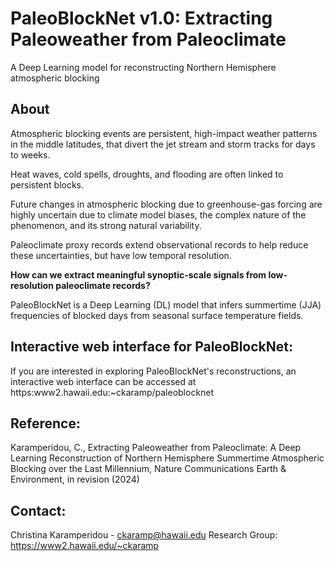 # PaleoBlockNet v1.0: Extracting Paleoweather from Paleoclimate 

A Deep Learning model for reconstructing Northern Hemisphere atmospheric blocking

## About 
Atmospheric blocking events are persistent, high-impact weather patterns in the middle latitudes, that divert the jet stream and storm tracks for days to weeks.

Heat waves, cold spells, droughts, and flooding are often linked to persistent blocks.

Future changes in atmospheric blocking due to greenhouse-gas forcing are highly uncertain due to climate model biases, the complex nature of the phenomenon, and its strong natural variability.

Paleoclimate proxy records extend observational records to help reduce these uncertainties, but have low temporal resolution.

**How can we extract meaningful synoptic-scale signals from low-resolution paleoclimate records?** 

PaleoBlockNet is a Deep Learning (DL) model that infers summertime (JJA) frequencies of blocked days from seasonal surface temperature fields.

## Interactive web interface for PaleoBlockNet: 

If you are interested in exploring PaleoBlockNet's reconstructions, an interactive web interface can be accessed at https:www2.hawaii.edu:~ckaramp/paleoblocknet 

## Reference:

Karamperidou, C., Extracting Paleoweather from Paleoclimate: A Deep Learning Reconstruction of Northern Hemisphere Summertime Atmospheric Blocking over the Last Millennium, Nature Communications Earth & Environment, in revision (2024)

## Contact:
Christina Karamperidou - ckaramp@hawaii.edu 
Research Group: https://www2.hawaii.edu/~ckaramp